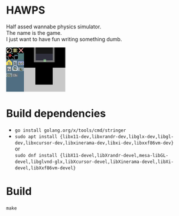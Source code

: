 # HAWPS

Half assed wannabe physics simulator.  
The name is the game.  
I just want to have fun writing something dumb.  

![heating a metal bowl and releasing an oxygen-methane mix into it](demo.gif)

# Build dependencies

- `go install golang.org/x/tools/cmd/stringer`  
- `sudo apt install {libx11-dev,libxrandr-dev,libglx-dev,libgl-dev,libxcursor-dev,libxinerama-dev,libxi-dev,libxxf86vm-dev}`  
or  
`sudo dnf install {libX11-devel,libXrandr-devel,mesa-libGL-devel,libglvnd-glx,libXcursor-devel,libXinerama-devel,libXi-devel,libXxf86vm-devel}`  

# Build

`make`  
